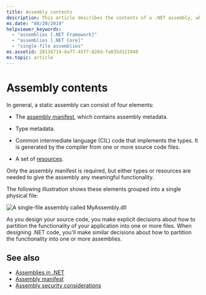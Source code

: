 ```yaml
---
title: Assembly contents
description: This article describes the contents of a .NET assembly, which can include assembly metadata, type metadata, CIL code, and resources.
ms.date: "08/20/2019"
helpviewer_keywords:
  - "assemblies [.NET Framework]"
  - "assemblies [.NET Core]"
  - "single-file assemblies"
ms.assetid: 28116714-da77-45f7-826d-fa035d121948
ms.topic: article
---
```

# Assembly contents

In general, a static assembly can consist of four elements:

- The [assembly manifest](manifest.md), which contains assembly metadata.

- Type metadata.

- Common intermediate language (CIL) code that implements the types. It is generated by the compiler from one or more source code files.

- A set of [resources](../../core/extensions/resources.md).

Only the assembly manifest is required, but either types or resources are needed to give the assembly any meaningful functionality.

The following illustration shows these elements grouped into a single physical file:

![A single-file assembly called MyAssembly.dll](./media/contents/single-file-assembly.gif)

As you design your source code, you make explicit decisions about how to partition the functionality of your application into one or more files. When designing .NET code, you'll make similar decisions about how to partition the functionality into one or more assemblies.

## See also

- [Assemblies in .NET](index.md)
- [Assembly manifest](manifest.md)
- [Assembly security considerations](security-considerations.md)

